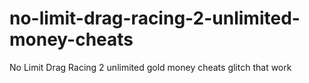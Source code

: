 # no-limit-drag-racing-2-unlimited-money-cheats
No Limit Drag Racing 2 unlimited gold money cheats glitch that work
